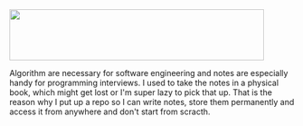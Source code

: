 <img align="center" src="https://user-images.githubusercontent.com/59721339/101337845-2f0a6580-38a2-11eb-973f-e19564a0834d.png"  height="90" width="450"/>

Algorithm are necessary for software engineering and notes are especially handy for programming interviews.
I used to take the notes in a physical book, which might get lost or I'm super lazy to pick that up. That 
is the reason why I put up a repo so I can write notes, store them permanently and access it from anywhere 
and don't start from scracth.
